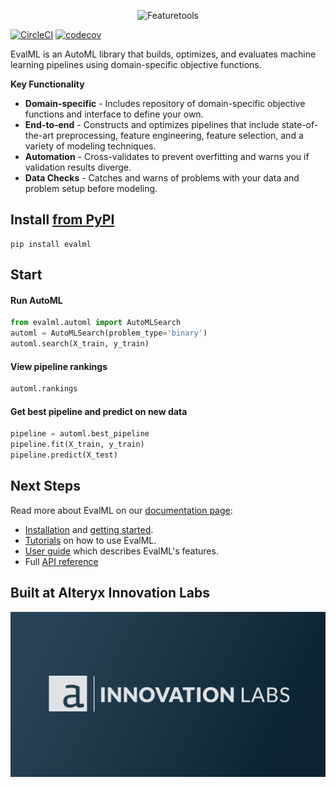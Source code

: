 <p align="center">
<img width=50% src="https://github.com/featurelabs/evalml/blob/main/docs/source/images/evalml_horizontal.svg?raw=true" alt="Featuretools" />
</p>

[![CircleCI](https://circleci.com/gh/FeatureLabs/evalml.svg?style=svg&circle-token=9e0ce5e5f2db05f96fe92238fcde6d13963188b6)](https://circleci.com/gh/FeatureLabs/evalml)
[![codecov](https://codecov.io/gh/featurelabs/evalml/branch/main/graph/badge.svg?token=JDc0Ib7kYL)](https://codecov.io/gh/featurelabs/evalml)

EvalML is an AutoML library that builds, optimizes, and evaluates machine learning pipelines using domain-specific objective functions.

**Key Functionality**

* **Domain-specific** - Includes repository of domain-specific objective functions and interface to define your own.
* **End-to-end** - Constructs and optimizes pipelines that include state-of-the-art preprocessing, feature engineering, feature selection, and a variety of modeling techniques.
* **Automation** - Cross-validates to prevent overfitting and warns you if validation results diverge.
* **Data Checks** - Catches and warns of problems with your data and problem setup before modeling.

## Install [from PyPI](https://pypi.org/project/evalml/)
```shell
pip install evalml
```

## Start

#### Run AutoML
```python
from evalml.automl import AutoMLSearch
automl = AutoMLSearch(problem_type='binary')
automl.search(X_train, y_train)
```

#### View pipeline rankings
```python
automl.rankings
```

#### Get best pipeline and predict on new data
```python
pipeline = automl.best_pipeline
pipeline.fit(X_train, y_train)
pipeline.predict(X_test)
```

## Next Steps

Read more about EvalML on our [documentation page](https://evalml.alteryx.com/):

* [Installation](https://evalml.alteryx.com/en/stable/install.html) and [getting started](https://evalml.alteryx.com/en/stable/start.html).
* [Tutorials](https://evalml.alteryx.com/en/stable/tutorials.html) on how to use EvalML.
* [User guide](https://evalml.alteryx.com/en/stable/user_guide.html) which describes EvalML's features.
* Full [API reference](https://evalml.alteryx.com/en/stable/api_reference.html)

## Built at Alteryx Innovation Labs
<a href="https://www.alteryx.com/innovation-labs">
    <img src="docs/source/images/alteryx_innovation_labs.png" alt="Alteryx Innovation Labs" />
</a>
